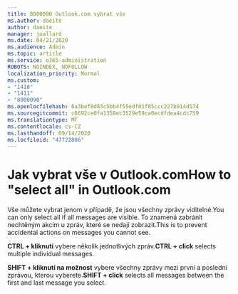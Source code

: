 ```yaml
---
title: 8000090 Outlook.com vybrat vše
ms.author: daeite
author: daeite
manager: joallard
ms.date: 04/21/2020
ms.audience: Admin
ms.topic: article
ms.service: o365-administration
ROBOTS: NOINDEX, NOFOLLOW
localization_priority: Normal
ms.custom:
- "1410"
- "1411"
- "8000090"
ms.openlocfilehash: 6a3bef0d83c5bb4f55edf01f85ccc227b914d574
ms.sourcegitcommit: c6692ce0fa1358ec3529e59ca0ecdfdea4cdc759
ms.translationtype: MT
ms.contentlocale: cs-CZ
ms.lasthandoff: 09/14/2020
ms.locfileid: "47722806"
---
```

# <a name="how-to-select-all-in-outlookcom"></a><span data-ttu-id="d8d2b-102">Jak vybrat vše v Outlook.com</span><span class="sxs-lookup"><span data-stu-id="d8d2b-102">How to "select all" in Outlook.com</span></span>

<span data-ttu-id="d8d2b-103">Vše můžete vybrat jenom v případě, že jsou všechny zprávy viditelné.</span><span class="sxs-lookup"><span data-stu-id="d8d2b-103">You can only select all if all messages are visible.</span></span> <span data-ttu-id="d8d2b-104">To znamená zabránit nechtěným akcím u zpráv, které se nedají zobrazit.</span><span class="sxs-lookup"><span data-stu-id="d8d2b-104">This is to prevent accidental actions on messages you cannot see.</span></span>

<span data-ttu-id="d8d2b-105">**CTRL + kliknutí** vybere několik jednotlivých zpráv.</span><span class="sxs-lookup"><span data-stu-id="d8d2b-105">**CTRL + click** selects multiple individual messages.</span></span>

<span data-ttu-id="d8d2b-106">**SHIFT + kliknutí na možnost** vybere všechny zprávy mezi první a poslední zprávou, kterou vyberete.</span><span class="sxs-lookup"><span data-stu-id="d8d2b-106">**SHIFT + click** selects all messages between the first and last message you select.</span></span>